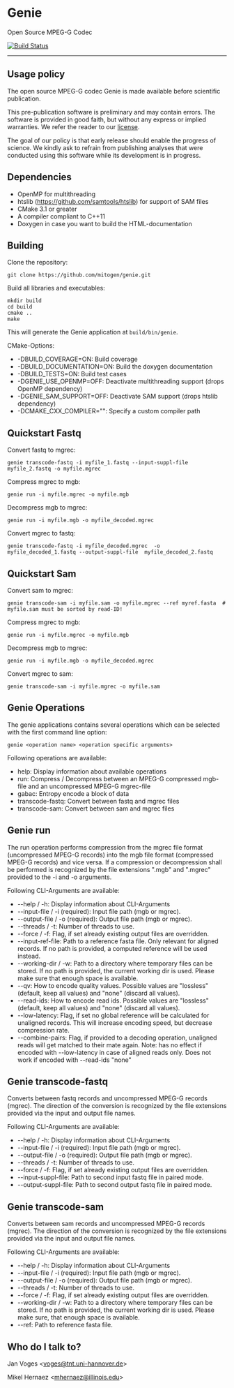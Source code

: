 # Genie

Open Source MPEG-G Codec

[![Build Status](https://dev.azure.com/fabianmuentefering/fabianmuentefering/_apis/build/status/mitogen.genie?branchName=develop)](https://dev.azure.com/fabianmuentefering/fabianmuentefering/_build/latest?definitionId=1&branchName=develop)

---

## Usage policy

The open source MPEG-G codec Genie is made available before scientific publication.

This pre-publication software is preliminary and may contain errors.
The software is provided in good faith, but without any express or implied warranties.
We refer the reader to our [license](LICENSE).

The goal of our policy is that early release should enable the progress of science.
We kindly ask to refrain from publishing analyses that were conducted using this software while its development is in progress.

## Dependencies

* OpenMP for multithreading
* htslib (https://github.com/samtools/htslib) for support of SAM files 
* CMake 3.1 or greater
* A compiler compliant to C++11
* Doxygen in case you want to build the HTML-documentation

## Building

Clone the repository:

    git clone https://github.com/mitogen/genie.git

Build all libraries and executables:

    mkdir build
    cd build
    cmake ..
    make

This will generate the Genie application at ``build/bin/genie``.

CMake-Options:

* -DBUILD_COVERAGE=ON: Build coverage 
* -DBUILD_DOCUMENTATION=ON: Build the doxygen documentation
* -DBUILD_TESTS=ON: Build test cases
* -DGENIE_USE_OPENMP=OFF: Deactivate multithreading support (drops OpenMP dependency)
* -DGENIE_SAM_SUPPORT=OFF: Deactivate SAM support (drops htslib dependency)
* -DCMAKE_CXX_COMPILER="<path>": Specify a custom compiler path
    
## Quickstart Fastq
Convert fastq to mgrec:
    
    genie transcode-fastq -i myfile_1.fastq --input-suppl-file  myfile_2.fastq -o myfile.mgrec

Compress mgrec to mgb:
    
    genie run -i myfile.mgrec -o myfile.mgb
    
Decompress mgb to mgrec:
    
    genie run -i myfile.mgb -o myfile_decoded.mgrec
    
Convert mgrec to fastq:
    
    genie transcode-fastq -i myfile_decoded.mgrec  -o myfile_decoded_1.fastq --output-suppl-file  myfile_decoded_2.fastq
    
## Quickstart Sam
Convert sam to mgrec:
    
    genie transcode-sam -i myfile.sam -o myfile.mgrec --ref myref.fasta  # myfile.sam must be sorted by read-ID!
    
Compress mgrec to mgb:
    
    genie run -i myfile.mgrec -o myfile.mgb
    
Decompress mgb to mgrec:
    
    genie run -i myfile.mgb -o myfile_decoded.mgrec
    
Convert mgrec to sam:
    
    genie transcode-sam -i myfile.mgrec -o myfile.sam
    
    
## Genie Operations
    
The genie applications contains several operations which can be selected with the first command line option:
    
    genie <operation name> <operation specific arguments>
    
Following operations are available:

* help: Display information about available operations
* run: Compress / Decompress between an MPEG-G compressed mgb-file and an uncompressed MPEG-G mgrec-file
* gabac: Entropy encode a block of data
* transcode-fastq: Convert between fastq and mgrec files
* transcode-sam: Convert between sam and mgrec files
    
## Genie run
The run operation performs compression from the mgrec file format (uncompressed MPEG-G records) into the mgb file format (compressed MPEG-G records) and vice versa. If a compression or decompression shall be performed is recognized by the file extensions ".mgb" and ".mgrec" provided to the -i and -o arguments.
    
Following CLI-Arguments are available:
* --help / -h: Display information about CLI-Arguments
* --input-file / -i (required): Input file path (mgb or mgrec).
* --output-file / -o (required): Output file path (mgb or mgrec).
* --threads / -t: Number of threads to use.
* --force / -f: Flag, if set already existing output files are overridden.
* --input-ref-file: Path to a reference fasta file. Only relevant for aligned records. If no path is provided, a computed reference will be used instead.
* --working-dir / -w: Path to a directory where temporary files can be stored. If no path is provided, the current working dir is used. Please make sure that enough space is available.
* --qv: How to encode quality values. Possible values are "lossless" (default, keep all values) and "none" (discard all values).
* --read-ids: How to encode read ids. Possible values are "lossless" (default, keep all values) and "none" (discard all values).
* --low-latency: Flag, if set no global reference will be calculated for unaligned records. This will increase encoding speed, but decrease compression rate.
* --combine-pairs: Flag, if provided to a decoding operation, unaligned reads will get matched to their mate again. Note: has no effect if encoded with --low-latency in case of aligned reads only. Does not work if encoded with --read-ids "none"
    
## Genie transcode-fastq
Converts between fastq records and uncompressed MPEG-G records (mgrec). The direction of the conversion is recognized by the file extensions provided via the input and output file names.
    
Following CLI-Arguments are available:
* --help / -h: Display information about CLI-Arguments
* --input-file / -i (required): Input file path (mgb or mgrec).
* --output-file / -o (required): Output file path (mgb or mgrec).
* --threads / -t: Number of threads to use.
* --force / -f: Flag, if set already existing output files are overridden.
* --input-suppl-file: Path to second input fastq file in paired mode.
* --output-suppl-file: Path to second output fastq file in paired mode.

## Genie transcode-sam
Converts between sam records and uncompressed MPEG-G records (mgrec). The direction of the conversion is recognized by the file extensions provided via the input and output file names.
    
Following CLI-Arguments are available:
* --help / -h: Display information about CLI-Arguments
* --input-file / -i (required): Input file path (mgb or mgrec).
* --output-file / -o (required): Output file path (mgb or mgrec).
* --threads / -t: Number of threads to use.
* --force / -f: Flag, if set already existing output files are overridden.
* --working-dir / -w: Path to a directory where temporary files can be stored. If no path is provided, the current working dir is used. Please make sure, that enough space is available.
* --ref: Path to reference fasta file.
    
## Who do I talk to?

Jan Voges <[voges@tnt.uni-hannover.de](mailto:voges@tnt.uni-hannover.de)>

Mikel Hernaez <[mhernaez@illinois.edu](mailto:mhernaez@illinois.edu)>


